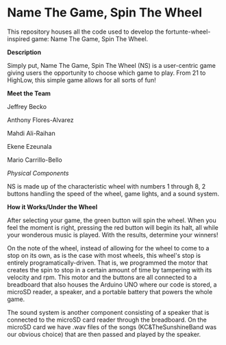 # Name The Game, Spin The Wheel

This repository houses all the code used to develop the fortunte-wheel-inspired game: Name The Game, Spin The Wheel.


**Description**

Simply put, Name The Game, Spin The Wheel (NS) is a user-centric game giving users the opportunity to choose which
game to play. From 21 to HighLow, this simple game allows for all sorts of fun! 



**Meet the Team**

Jeffrey Becko

Anthony Flores-Alvarez

Mahdi Ali-Raihan 

Ekene Ezeunala 

Mario Carrillo-Bello 



*Physical Components*

NS is made up of the characteristic wheel with  numbers 1 through 8, 2 buttons handling the speed of the wheel,
game lights, and a sound system.

**How it Works/Under the Wheel**

After selecting your game, the green button will spin the wheel. When you feel the moment is right, pressing the
red button will begin its halt, all while your wonderous music is played. With the results, determine your winners!


On the note of the wheel, instead of allowing for the wheel to come to a stop on its own, as is the case with most wheels, this wheel's stop is entirely programatically-driven. That is, we programmed the motor that creates the spin to stop in a certain amount of time by tampering with its velocity and rpm. This motor and the buttons are all connected to a breadboard that also houses the Arduino UNO where our code is stored, a microSD reader, a speaker, and a portable battery that powers the whole game. 


The sound system is another component consisting of a speaker that is connected to the microSD card reader through
the breadboard. On the microSD card we have .wav files of the songs (KC&TheSunshineBand was our obvious choice) that
are then passed and played by the speaker. 

